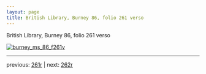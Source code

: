 ```yaml
---
layout: page
title: British Library, Burney 86, folio 261 verso
---
```


British Library, Burney 86, folio 261 verso

[![burney_ms_86_f261v](http://www.homermultitext.org/iipsrv?IIIF=/project/homer/pyramidal/deepzoom/bl/burney86imgs/v1/burney_ms_86_f261v.tif/full/800,/0/default.jpg)](http://www.homermultitext.org/ict2/?urn=urn:cite2:bl:burney86imgs.v1:burney_ms_86_f261v) 

---

previous:  [261r](../261r/) | next: [262r](../262r/)